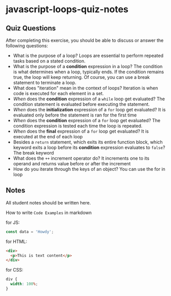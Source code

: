 # javascript-loops-quiz-notes

## Quiz Questions

After completing this exercise, you should be able to discuss or answer the following questions:

- What is the purpose of a loop?
  Loops are essential to perform repeated tasks based on a stated condition.
- What is the purpose of a **condition** expression in a loop?
  The condition is what determines when a loop, typically ends. If the condition remains true, the loop will keep returning. Of course, you can use a break statement to terminate a loop.
- What does "iteration" mean in the context of loops?
  Iteration is when code is executed for each element in a set.
- _When_ does the **condition** expression of a `while` loop get evaluated?
  The condition statement is evaluated before executing the statement.
- _When_ does the **initialization** expression of a `for` loop get evaluated?
  It is evaluated only before the statement is ran for the first time
- _When_ does the **condition** expression of a `for` loop get evaluated?
  The condition expression is tested each time the loop is repeated.
- _When_ does the **final** expression of a `for` loop get evaluated?
  It is executed at the end of each loop
- Besides a `return` statement, which exits its entire function block, which keyword exits a loop before its **condition** expression evaluates to `false`?
  The break keyword
- What does the `++` increment operator do?
  It increments one to its operand and returns value before or after the increment
- How do you iterate through the keys of an object?
  You can use the for in loop

## Notes

All student notes should be written here.

How to write `Code Examples` in markdown

for JS:

```javascript
const data = 'Howdy';
```

for HTML:

```html
<div>
  <p>This is text content</p>
</div>
```

for CSS:

```css
div {
  width: 100%;
}
```

